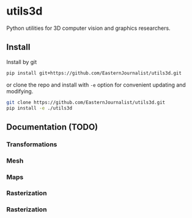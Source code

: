 # utils3d

Python utilities for 3D computer vision and graphics researchers.

## Install

Install by git

```bash
pip install git+https://github.com/EasternJournalist/utils3d.git
```

or clone the repo and install with `-e` option for convenient updating and modifying.

```bash
git clone https://github.com/EasternJournalist/utils3d.git
pip install -e ./utils3d
```

## Documentation (TODO)

### Transformations

### Mesh

### Maps

### Rasterization

### Rasterization

